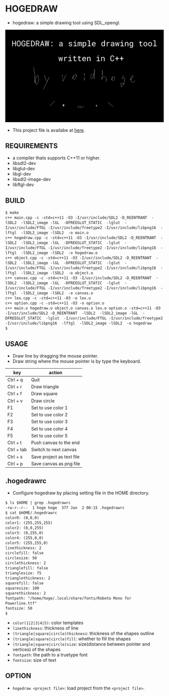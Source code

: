 # HOGEDRAW
- hogedraw: a simple drawing tool using SDL_opengl.

![hogedraw](welcome.png)
- This project file is availabe at [here](./welcome.txt).

## REQUIREMENTS
- a compiler thats supports C++11 or higher.
- libsdl2-dev
- libglut-dev
- libgl-dev
- libsdl2-image-dev
- libftgl-dev

## BUILD
```
$ make
c++ main.cpp -c -std=c++11 -O3 -I/usr/include/SDL2 -D_REENTRANT  -lSDL2  -lSDL2_image -lGL  -DFREEGLUT_STATIC  -lglut  -I/usr/include/FTGL -I/usr/include/freetype2 -I/usr/include/libpng16  -lftgl  -lSDL2_image -lSDL2  -o main.o
c++ hogedraw.cpp -c -std=c++11 -O3 -I/usr/include/SDL2 -D_REENTRANT  -lSDL2  -lSDL2_image -lGL  -DFREEGLUT_STATIC  -lglut  -I/usr/include/FTGL -I/usr/include/freetype2 -I/usr/include/libpng16  -lftgl  -lSDL2_image -lSDL2  -o hogedraw.o
c++ object.cpp -c -std=c++11 -O3 -I/usr/include/SDL2 -D_REENTRANT  -lSDL2  -lSDL2_image -lGL  -DFREEGLUT_STATIC  -lglut  -I/usr/include/FTGL -I/usr/include/freetype2 -I/usr/include/libpng16  -lftgl  -lSDL2_image -lSDL2  -o object.o
c++ canvas.cpp -c -std=c++11 -O3 -I/usr/include/SDL2 -D_REENTRANT  -lSDL2  -lSDL2_image -lGL  -DFREEGLUT_STATIC  -lglut  -I/usr/include/FTGL -I/usr/include/freetype2 -I/usr/include/libpng16  -lftgl  -lSDL2_image -lSDL2  -o canvas.o
c++ lex.cpp -c -std=c++11 -O3 -o lex.o
c++ option.cpp -c -std=c++11 -O3 -o option.o
c++ main.o hogedraw.o object.o canvas.o lex.o option.o -std=c++11 -O3 -I/usr/include/SDL2 -D_REENTRANT  -lSDL2  -lSDL2_image -lGL  -DFREEGLUT_STATIC  -lglut  -I/usr/include/FTGL -I/usr/include/freetype2 -I/usr/include/libpng16  -lftgl  -lSDL2_image -lSDL2  -o hogedraw
$
```

## USAGE
- Draw line by dragging the mouse pointer.
- Draw string where the mouse pointer is by type the keyboard.

| key        | action                    |
|------------|---------------------------|
| Ctrl + q   | Quit                      |
| Ctrl + r   | Draw triangle             |
| Ctrl + f   | Draw square               |
| Ctrl + v   | Draw circle               |
| F1         | Set to use color 1        |
| F2         | Set to use color 2        |
| F3         | Set to use color 3        |
| F4         | Set to use color 4        |
| F5         | Set to use color 5        |
| Ctrl + t   | Push canvas to the end    |
| Ctrl + tab | Switch to next canvas     |
| Ctrl + s   | Save project as text file |
| Ctrl + p   | Save canvas as png file   |


## .hogedrawrc
- Configure hogedraw by placing setting file in the HOME directory.

```
$ ls $HOME | grep .hogedrawrc
-rw-r--r--  1 hoge hoge  377 Jan  2 00:15 .hogedrawrc
$ cat $HOME/.hogedrawrc
color0: (0,0,0)
color1: (255,255,255)
color2: (0,0,255)
color3: (0,255,0)
color4: (255,0,0)
color5: (255,255,0)
linethickness: 2
circlefill: false
circlesize: 50
circlethickness: 2
trianglefill: false
trianglesize: 75
trianglethickness: 2
squarefill: false
squaresize: 100
squarethickness: 2
fontpath: "/home/hoge/.local/share/fonts/Roboto Mono for Powerline.ttf"
fontsize: 50
$
```
- `color(1|2|3|4|5)`: color templates
- `linethickness`: thickness of line
- `(triangle|square|circle)thickness`: thickness of the shapes outline
- `(triangle|square|circle)fill`: whether to fill the shapes
- `(triangle|square|circle)size`: size(distance between pointer and vertices) of the shapes
- `fontpath`: the path to a truetype font
- `fontsize`: size of text

## OPTION
- `hogedraw <project file>`: load project from the `<project file>`.

